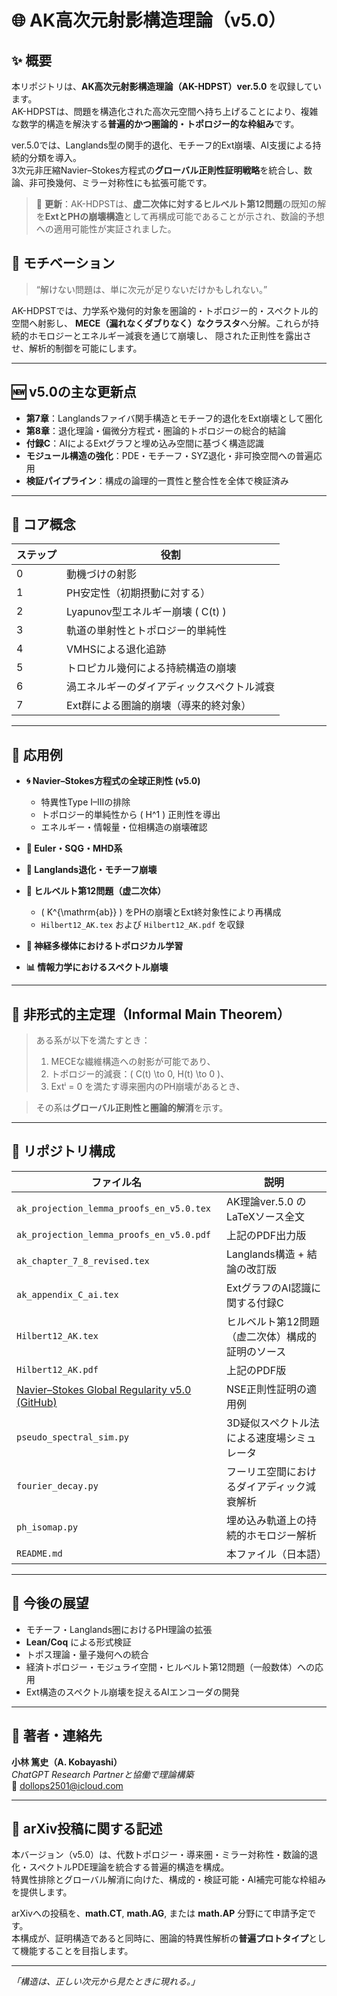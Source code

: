 # 🌐 AK高次元射影構造理論（v5.0）

## ✨ 概要
本リポジトリは、**AK高次元射影構造理論（AK-HDPST）ver.5.0** を収録しています。  
AK-HDPSTは、問題を構造化された高次元空間へ持ち上げることにより、複雑な数学的構造を解決する**普遍的かつ圏論的・トポロジー的な枠組み**です。

ver.5.0では、Langlands型の関手的退化、モチーフ的Ext崩壊、AI支援による持続的分類を導入。  
3次元非圧縮Navier–Stokes方程式の**グローバル正則性証明戦略**を統合し、数論、非可換幾何、ミラー対称性にも拡張可能です。

> 📌 **更新**：AK-HDPSTは、**虚二次体に対するヒルベルト第12問題**の既知の解を**ExtとPHの崩壊構造**として再構成可能であることが示され、数論的予想への適用可能性が実証されました。

## 📌 モチベーション
> “解けない問題は、単に次元が足りないだけかもしれない。”

AK-HDPSTでは、力学系や幾何的対象を圏論的・トポロジー的・スペクトル的空間へ射影し、
**MECE（漏れなくダブりなく）なクラスタ**へ分解。これらが持続的ホモロジーとエネルギー減衰を通じて崩壊し、
隠された正則性を露出させ、解析的制御を可能にします。

---

## 🆕 v5.0の主な更新点

- **第7章**：Langlandsファイバ関手構造とモチーフ的退化をExt崩壊として圏化
- **第8章**：退化理論・偏微分方程式・圏論的トポロジーの総合的結論
- **付録C**：AIによるExtグラフと埋め込み空間に基づく構造認識
- **モジュール構造の強化**：PDE・モチーフ・SYZ退化・非可換空間への普遍応用
- **検証パイプライン**：構成の論理的一貫性と整合性を全体で検証済み

---

## 🧠 コア概念

| ステップ | 役割 |
|----------|------|
| 0 | 動機づけの射影 |
| 1 | PH安定性（初期摂動に対する） |
| 2 | Lyapunov型エネルギー崩壊 \( C(t) \) |
| 3 | 軌道の単射性とトポロジー的単純性 |
| 4 | VMHSによる退化追跡 |
| 5 | トロピカル幾何による持続構造の崩壊 |
| 6 | 渦エネルギーのダイアディックスペクトル減衰 |
| 7 | Ext群による圏論的崩壊（導来的終対象） |

---

## 🧪 応用例

- **🌀 Navier–Stokes方程式の全球正則性 (v5.0)**  
  - 特異性Type I–IIIの排除  
  - トポロジー的単純性から \( H^1 \) 正則性を導出  
  - エネルギー・情報量・位相構造の崩壊確認  

- **🌊 Euler・SQG・MHD系**  
- **🔢 Langlands退化・モチーフ崩壊**  
- **🔷 ヒルベルト第12問題（虚二次体）**  
  - \( K^{\mathrm{ab}} \) をPHの崩壊とExt終対象性により再構成  
  - `Hilbert12_AK.tex` および `Hilbert12_AK.pdf` を収録  
- **🧬 神経多様体におけるトポロジカル学習**  
- **📊 情報力学におけるスペクトル崩壊**

---

## 🚨 非形式的主定理（Informal Main Theorem）

> ある系が以下を満たすとき：
> 1. MECEな繊維構造への射影が可能であり、
> 2. トポロジー的減衰：\( C(t) \to 0, H(t) \to 0 \)、
> 3. Extⁱ = 0 を満たす導来圏内のPH崩壊があるとき、

> その系は**グローバル正則性と圏論的解消**を示す。

---

## 📁 リポジトリ構成

| ファイル名 | 説明 |
|------------|------|
| `ak_projection_lemma_proofs_en_v5.0.tex` | AK理論ver.5.0 のLaTeXソース全文 |
| `ak_projection_lemma_proofs_en_v5.0.pdf` | 上記のPDF出力版 |
| `ak_chapter_7_8_revised.tex` | Langlands構造 + 結論の改訂版 |
| `ak_appendix_C_ai.tex` | ExtグラフのAI認識に関する付録C |
| `Hilbert12_AK.tex` | ヒルベルト第12問題（虚二次体）構成的証明のソース |
| `Hilbert12_AK.pdf` | 上記のPDF版 |
| [Navier–Stokes Global Regularity v5.0 (GitHub)](https://github.com/Kobayashi2501/Navier-Stokes-Global-Regularity) | NSE正則性証明の適用例 |
| `pseudo_spectral_sim.py` | 3D疑似スペクトル法による速度場シミュレータ |
| `fourier_decay.py` | フーリエ空間におけるダイアディック減衰解析 |
| `ph_isomap.py` | 埋め込み軌道上の持続的ホモロジー解析 |
| `README.md` | 本ファイル（日本語） |

---

## 🔭 今後の展望

- モチーフ・Langlands圏におけるPH理論の拡張
- **Lean/Coq** による形式検証
- トポス理論・量子幾何への統合
- 経済トポロジー・モジュライ空間・ヒルベルト第12問題（一般数体）への応用
- Ext構造のスペクトル崩壊を捉えるAIエンコーダの開発

---

## 📨 著者・連絡先

**小林 篤史（A. Kobayashi）**  
_ChatGPT Research Partnerと協働で理論構築_  
📧 dollops2501@icloud.com

---

## 📝 arXiv投稿に関する記述

本バージョン（v5.0）は、代数トポロジー・導来圏・ミラー対称性・数論的退化・スペクトルPDE理論を統合する普遍的構造を構成。  
特異性排除とグローバル解消に向けた、構成的・検証可能・AI補完可能な枠組みを提供します。

arXivへの投稿を、**math.CT**, **math.AG**, または **math.AP** 分野にて申請予定です。  
本構成が、証明構造であると同時に、圏論的特異性解析の**普遍プロトタイプ**として機能することを目指します。

---

*「構造は、正しい次元から見たときに現れる。」*
